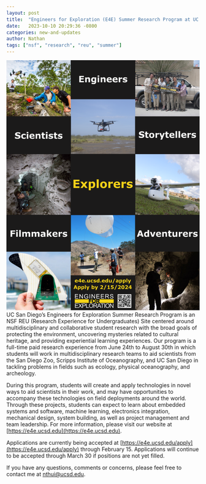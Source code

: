 ```yaml
---
layout: post
title:  "Engineers for Exploration (E4E) Summer Research Program at UC San Diego ­- Application Submission by February 15th, 2024"
date:   2023-10-10 20:29:36 -0800
categories: new-and-updates
author: Nathan
tags: ["nsf", "research", "reu", "summer"]
---
```

![](/2023-10-10_recruitment_reu.png)
UC San Diego’s Engineers for Exploration Summer Research Program is an NSF REU (Research Experience for Undergraduates) Site centered around multidisciplinary and collaborative student research with the broad goals of protecting the environment, uncovering mysteries related to cultural heritage, and providing experiential learning experiences. Our program is a full-time paid research experience from June 24th to August 30th in which students will work in multidisciplinary research teams to aid scientists from the San Diego Zoo, Scripps Institute of Oceanography, and UC San Diego in tackling problems in fields such as ecology, physical oceanography, and archeology.

During this program, students will create and apply technologies in novel ways to aid scientists in their work, and may have opportunities to accompany these technologies on field deployments around the world. Through these projects, students can expect to learn about embedded systems and software, machine learning, electronics integration, mechanical design, system building, as well as project management and team leadership. For more information, please visit our website at [https://e4e.ucsd.edu](https://e4e.ucsd.edu).

Applications are currently being accepted at [https://e4e.ucsd.edu/apply](https://e4e.ucsd.edu/apply) through February 15. Applications will continue to be accepted through March 30 if positions are not yet filled.

If you have any questions, comments or concerns, please feel free to contact me at [nthui@ucsd.edu](mailto:nthui@ucsd.edu).